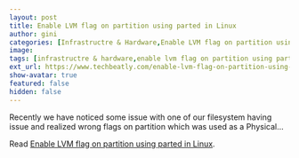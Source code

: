 ```yaml
---
layout: post
title: Enable LVM flag on partition using parted in Linux
author: gini
categories: [Infrastructre & Hardware,Enable LVM flag on partition using parted in Linux,fdisk,]
image: 
tags: [infrastructre & hardware,enable lvm flag on partition using parted in linux,fdisk,linux,logical volume management,lvm flag,parted,]
ext_url: https://www.techbeatly.com/enable-lvm-flag-on-partition-using-parted-in-linux/
show-avatar: true
featured: false
hidden: false
---
```


Recently we have noticed some issue with one of our filesystem having issue and realized wrong flags on partition which was used as a Physical&#46;&#46;&#46;

Read [Enable LVM flag on partition using parted in Linux](https://www.techbeatly.com/enable-lvm-flag-on-partition-using-parted-in-linux/).